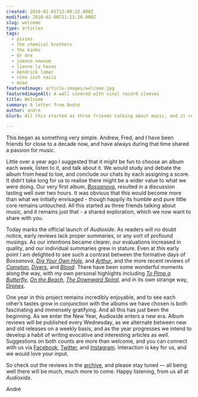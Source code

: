 ```yaml
---
created: 2016-01-01T12:00:22.000Z
modified: 2018-02-08T21:21:26.000Z
slug: welcome
type: articles
tags:
  - pixies
  - the chemical brothers
  - the kinks
  - dr dre
  - joanna newsom
  - lianne la havas
  - kendrick lamar
  - nine inch nails
  - muse
featuredimage: article-images/welcome.jpg
featuredimageAlt: A wall covered with vinyl record sleeves
title: Welcome
summary: A letter from André
author: andre
blurb: All this started as three friends talking about music, and it remains just that - a shared exploration, which we now want to share with you.

---
```


This began as something very simple. Andrew, Fred, and I have been friends for close to a decade now, and have always during that time shared a passion for music. 

Little over a year ago I suggested that it might be fun to choose an album each week, listen to it, and talk about it. We would study and debate the album from head to toe, and conclude our chats by each assigning a score. It didn’t take long for us to realise there might be a wider value to what we were doing. Our very first album, [*Bossanova*](/reviews/pixies-bossanova/), resulted in a discussion lasting well over two hours. It was obvious that this would become more than what we initially envisaged - though happily its humble and pure little core remains untouched. All this started as three friends talking about music, and it remains just that - a shared exploration, which we now want to share with you.

Today marks the official launch of *Audioxide*. As readers will no doubt notice, early reviews lack proper summaries, or any sort of profound musings. As our intentions became clearer, our evaluations increased in quality, and our individual summaries grew in stature. Even at this early point I am delighted to see such a contrast between the formative days of *Bossanova*, [*Dig Your Own Hole*](/reviews/the-chemical-brothers-dig-your-own-hole/), and [*Arthur*](/reviews/the-kinks-arthur/), and the more recent reviews of [*Compton*](/reviews/dr-dre-compton/), [*Divers*](/reviews/joanna-newsom-divers/), and [*Blood*](/reviews/lianne-la-havas-blood/). There have been some wonderful moments along the way, with my own personal highlights including [*To Pimp a Butterfly*](/reviews/kendrick-lamar-to-pimp-a-butterfly/), [*On the Beach*](/reviews/neil-young-on-the-beach/), [*The Downward Spiral*](/reviews/nine-inch-nails-the-downward-spiral/), and in its own strange way, [*Drones*](/reviews/muse-drones/). 

One year in this project remains incredibly enjoyable, and to see each other’s tastes grow in conjunction with the albums we have chosen is both fascinating and immensely gratifying. And all this has just been the beginning. As we enter the New Year, Audioxide enters a new era. Album reviews will be published every Wednesday, as we alternate between new and old releases on a weekly basis, and as the year progresses we intend to develop a habit of writing evocative and interesting articles as well. Suggestions on both counts are more than welcome, and you can connect with us via [Facebook](https://www.facebook.com/audioxide/), [Twitter](https://twitter.com/audioxide), and [Instagram](https://www.instagram.com/audioxidecom/). Interaction is key for us, and we would love your input.

So check out the reviews in the [archive](/reviews/), and please stay tuned — all being well there will be much, much more to come.
Happy listening, from us all at *Audioxide*.

André
